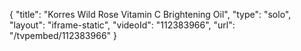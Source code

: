 {
    "title": "Korres Wild Rose Vitamin C Brightening Oil",
    "type": "solo",
    "layout": "iframe-static",
    "videoId": "112383966",
    "url": "\/tvpembed\/112383966"
}